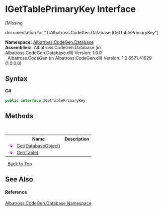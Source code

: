 # IGetTablePrimaryKey Interface
 

\[Missing <summary> documentation for "T:Albatross.CodeGen.Database.IGetTablePrimaryKey"\]

**Namespace:**&nbsp;<a href="E11F5D98">Albatross.CodeGen.Database</a><br />**Assemblies:**&nbsp;&nbsp;Albatross.CodeGen.Database (in Albatross.CodeGen.Database.dll) Version: 1.0.0<br />&nbsp;&nbsp;Albatross.CodeGen (in Albatross.CodeGen.dll) Version: 1.0.6571.41629 (1.0.0.0)<br />

## Syntax

**C#**<br />
``` C#
public interface IGetTablePrimaryKey
```


## Methods
&nbsp;<table><tr><th></th><th>Name</th><th>Description</th></tr><tr><td>![Public method](media/pubmethod.gif "Public method")</td><td><a href="D4B4A7F2">Get(DatabaseObject)</a></td><td /></tr><tr><td>![Public method](media/pubmethod.gif "Public method")</td><td><a href="7D3EB1A8">Get(Table)</a></td><td /></tr></table>&nbsp;
<a href="#igettableprimarykey-interface">Back to Top</a>

## See Also


#### Reference
<a href="E11F5D98">Albatross.CodeGen.Database Namespace</a><br />